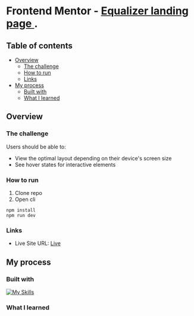 # Frontend Mentor - [Equalizer landing page ](https://www.frontendmentor.io/challenges/equalizer-landing-page-7VJ4gp3DE).

## Table of contents

- [Overview](#overview)
  - [The challenge](#the-challenge)
  - [How to run](#screenshot)
  - [Links](#links)
- [My process](#my-process)
  - [Built with](#built-with)
  - [What I learned](#what-i-learned)

## Overview

### The challenge

Users should be able to:

- View the optimal layout depending on their device's screen size
- See hover states for interactive elements

### How to run

1. Clone repo
2. Open cli

```
npm install
npm run dev
```

### Links

- Live Site URL: [Live](https://solracss.github.io/fem-equalizer-landing-page/)

## My process

### Built with

[![My Skills](https://skillicons.dev/icons?i=html,css,sass,vscode,vite)](https://skillicons.dev)

### What I learned
